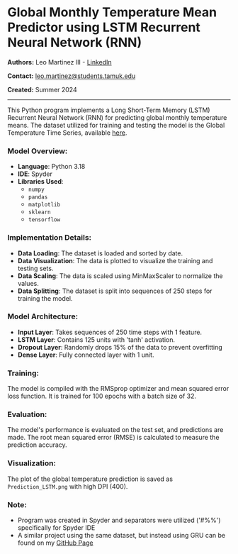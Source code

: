 # Global Monthly Temperature Mean Predictor using LSTM Recurrent Neural Network (RNN)

**Authors:** Leo Martinez III - [LinkedIn](https://www.linkedin.com/in/leo-martinez-iii/)

**Contact:** [leo.martinez@students.tamuk.edu](mailto:leo.martinez@students.tamuk.edu)

**Created:** Summer 2024

---

This Python program implements a Long Short-Term Memory (LSTM) Recurrent Neural Network (RNN) for predicting global monthly temperature means. The dataset utilized for training and testing the model is the Global Temperature Time Series, available [here](https://datahub.io/core/global-temp?ref=hackernoon.com).

### Model Overview:

- **Language**: Python 3.18
- **IDE**: Spyder
- **Libraries Used**:
  - `numpy`
  - `pandas`
  - `matplotlib`
  - `sklearn`
  - `tensorflow`

### Implementation Details:

- **Data Loading**: The dataset is loaded and sorted by date.
- **Data Visualization**: The data is plotted to visualize the training and testing sets.
- **Data Scaling**: The data is scaled using MinMaxScaler to normalize the values.
- **Data Splitting**: The dataset is split into sequences of 250 steps for training the model.

### Model Architecture:

- **Input Layer**: Takes sequences of 250 time steps with 1 feature.
- **LSTM Layer**: Contains 125 units with 'tanh' activation.
- **Dropout Layer**: Randomly drops 15% of the data to prevent overfitting
- **Dense Layer**: Fully connected layer with 1 unit.

### Training:

The model is compiled with the RMSprop optimizer and mean squared error loss function. It is trained for 100 epochs with a batch size of 32.

### Evaluation:

The model's performance is evaluated on the test set, and predictions are made. The root mean squared error (RMSE) is calculated to measure the prediction accuracy.

### Visualization:

The plot of the global temperature prediction is saved as `Prediction_LSTM.png` with high DPI (400).

### Note:

- Program was created in Spyder and separators were utilized ('#%%') specifically for Spyder IDE
- A similar project using the same dataset, but instead using GRU can be found on my [GitHub Page](https://github.com/LeoMartinezTAMUK)
